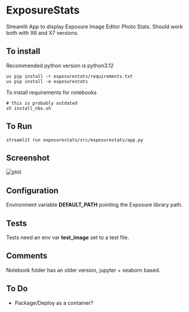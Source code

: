 # ExposureStats

Streamlit App to display Exposure Image Editor Photo Stats.
Should work both with X6 and X7 versions.

## To install

Recommended python version is python3.12

    uv pip install -r exposurestats/requirements.txt
    uv pip install -e exposurestats

To install requirements for notebooks
    
    # this is probably outdated
    sh install_nbs.sh

## To Run

    streamlit run exposurestats/src/exposurestats/app.py

## Screenshot

![plot](./data/screenshot.png)

## Configuration
Environment variable **DEFAULT_PATH** pointing the Exposure library path.


## Tests

Tests need an env var **test_image** set to a test file.

## Comments

Notebook folder has an older version, jupyter + seaborn based. 


## To Do

- Package/Deploy as a container?

